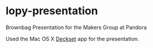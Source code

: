 # lopy-presentation
Brownbag Presentation for the Makers Group at Pandora

Used the Mac OS X [Deckset](https://itunes.apple.com/us/app/deckset/id847496013?mt=12) app for the presentation. 